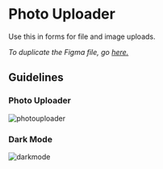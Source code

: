 # Photo Uploader

Use this in forms for file and image uploads.

*To duplicate the Figma file, go [here.](https://www.figma.com/file/zZi2fYDUjWEMPQJWAt8VWv/Threshold-DS?node-id=834%3A18160)*

## Guidelines

### Photo Uploader

![photouploader](https://user-images.githubusercontent.com/57226633/197226690-23492888-2a51-401b-81d1-b15f3055aa84.png)

### Dark Mode

![darkmode](https://user-images.githubusercontent.com/57226633/197226712-ebb35b38-1ec9-4189-9531-477257a978e7.png)
